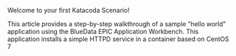Welcome to your first Katacoda Scenario!

This article provides a step-by-step walkthrough of a sample "hello world" application using the BlueData EPIC Application Workbench. This application installs a simple HTTPD service in a container based on CentOS 7
